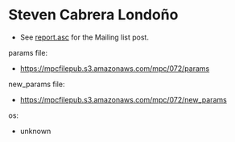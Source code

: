 # Steven Cabrera Londoño
* See [report.asc](./report.asc) for the Mailing list post.

params file:
* https://mpcfilepub.s3.amazonaws.com/mpc/072/params

new_params file:
* https://mpcfilepub.s3.amazonaws.com/mpc/072/new_params

os: 
* unknown
